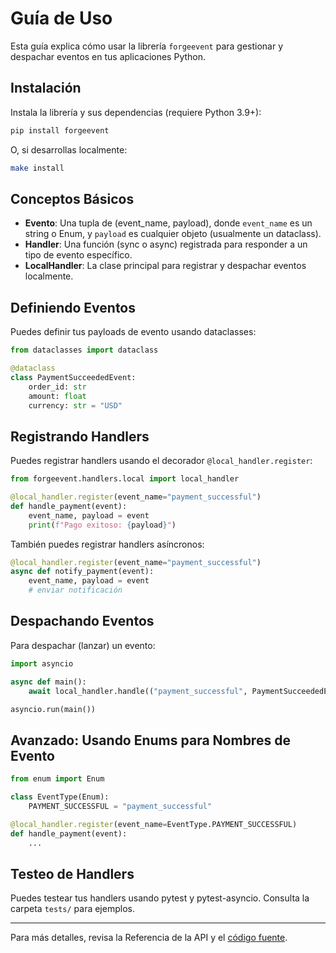 # Guía de Uso

Esta guía explica cómo usar la librería `forgeevent` para gestionar y despachar eventos en tus aplicaciones Python.

## Instalación

Instala la librería y sus dependencias (requiere Python 3.9+):

```bash
pip install forgeevent
```

O, si desarrollas localmente:

```bash
make install
```

## Conceptos Básicos

- **Evento**: Una tupla de (event_name, payload), donde `event_name` es un string o Enum, y `payload` es cualquier objeto (usualmente un dataclass).
- **Handler**: Una función (sync o async) registrada para responder a un tipo de evento específico.
- **LocalHandler**: La clase principal para registrar y despachar eventos localmente.

## Definiendo Eventos

Puedes definir tus payloads de evento usando dataclasses:

```python
from dataclasses import dataclass

@dataclass
class PaymentSucceededEvent:
    order_id: str
    amount: float
    currency: str = "USD"
```

## Registrando Handlers

Puedes registrar handlers usando el decorador `@local_handler.register`:

```python
from forgeevent.handlers.local import local_handler

@local_handler.register(event_name="payment_successful")
def handle_payment(event):
    event_name, payload = event
    print(f"Pago exitoso: {payload}")
```

También puedes registrar handlers asíncronos:

```python
@local_handler.register(event_name="payment_successful")
async def notify_payment(event):
    event_name, payload = event
    # enviar notificación
```

## Despachando Eventos

Para despachar (lanzar) un evento:

```python
import asyncio

async def main():
    await local_handler.handle(("payment_successful", PaymentSucceededEvent(order_id="123", amount=100.0)))

asyncio.run(main())
```

## Avanzado: Usando Enums para Nombres de Evento

```python
from enum import Enum

class EventType(Enum):
    PAYMENT_SUCCESSFUL = "payment_successful"

@local_handler.register(event_name=EventType.PAYMENT_SUCCESSFUL)
def handle_payment(event):
    ...
```

## Testeo de Handlers

Puedes testear tus handlers usando pytest y pytest-asyncio. Consulta la carpeta `tests/` para ejemplos.

---

Para más detalles, revisa la Referencia de la API y el [código fuente](https://github.com/landygg/forgeevent-py).
